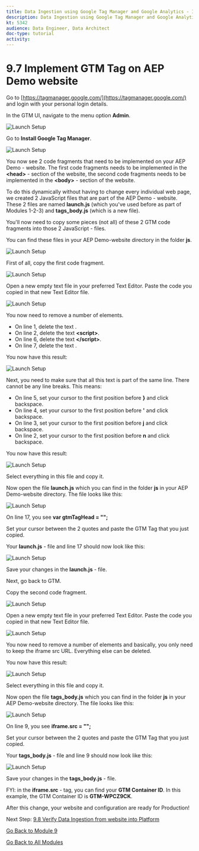 ```yaml
---
title: Data Ingestion using Google Tag Manager and Google Analytics - Implement GTM Tag on SYTYCD website
description: Data Ingestion using Google Tag Manager and Google Analytics - Implement GTM Tag on SYTYCD website
kt: 5342
audience: Data Engineer, Data Architect
doc-type: tutorial
activity: 
---
```


# 9.7 Implement GTM Tag on AEP Demo website

Go to [https://tagmanager.google.com/](https://tagmanager.google.com/) and login with your personal login details.

In the GTM UI, navigate to the menu option **Admin**.

![Launch Setup](./images/gtmadmin.png)

Go to **Install Google Tag Manager**.

![Launch Setup](./images/gtminstall.png)

You now see 2 code fragments that need to be implemented on your AEP Demo - website.
The first code fragments needs to be implemented in the **\<head>** - section of the website, the second code fragments needs to be implemented in the **\<body>** - section of the website.

To do this dynamically without having to change every individual web page, we created 2 JavaScript files that are part of the AEP Demo - website. These 2 files are named **launch.js** (which you've used before as part of Modules 1-2-3) and **tags_body.js** (which is a new file).

You'll now need to copy some pieces (not all) of these 2 GTM code fragments into those 2 JavaScript - files.

You can find these files in your AEP Demo-website directory in the folder **js**.

![Launch Setup](./images/gtmjs.png)

First of all, copy the first code fragment.

![Launch Setup](./images/gtmjs1.png)

Open a new empty text file in your preferred Text Editor. Paste the code you copied in that new Text Editor file.

![Launch Setup](./images/gtmjstxt1.png)

You now need to remove a number of elements.

* On line 1, delete the text **<!-- Google Tag Manager -->**.
* On line 2, delete the text **\<script>**.
* On line 6, delete the text **\</script>**.
* On line 7, delete the text **<!-- End Google Tag Manager -->**.

You now have this result:

![Launch Setup](./images/gtmjstxtedit1.png)

Next, you need to make sure that all this text is part of the same line. There cannot be any line breaks.
This means:

* On line 5, set your cursor to the first position before **}** and click backspace.
* On line 4, set your cursor to the first position before **'** and click backspace.
* On line 3, set your cursor to the first position before **j** and click backspace.
* On line 2, set your cursor to the first position before **n** and click backspace.

You now have this result:

![Launch Setup](./images/gtmjstxtedit2.png)

Select everything in this file and copy it.

Now open the file **launch.js** which you can find in the folder **js** in your AEP Demo-website directory. The file looks like this:

![Launch Setup](./images/gtmjstxteditlaunchjs.png)

On line 17, you see **var gtmTagHead = "";**

Set your cursor between the 2 quotes and paste the GTM Tag that you just copied.

Your **launch.js** - file and line 17 should now look like this:

![Launch Setup](./images/gtmjstxteditlaunchjsok.png)

Save your changes in the **launch.js** - file.

Next, go back to GTM.

Copy the second code fragment.

![Launch Setup](./images/gtmjs2.png)

Open a new empty text file in your preferred Text Editor. Paste the code you copied in that new Text Editor file.

![Launch Setup](./images/gtmjstxtiframe.png)

You now need to remove a number of elements and basically, you only need to keep the iframe src URL. Everything else can be deleted.

You now have this result:

![Launch Setup](./images/gtmjstxtiframeedit1.png)

Select everything in this file and copy it.

Now open the file **tags_body.js** which you can find in the folder **js** in your AEP Demo-website directory. The file looks like this:

![Launch Setup](./images/gtmjstxtedittagsbody.png)

On line 9, you see **iframe.src = "";**

Set your cursor between the 2 quotes and paste the GTM Tag that you just copied.

Your **tags_body.js** - file and line 9 should now look like this:

![Launch Setup](./images/gtmjstxtedittagsbodyok.png)

Save your changes in the **tags_body.js** - file.

FYI: in the **iframe.src** - tag, you can find your **GTM Container ID**. In this example, the GTM Container ID is **GTM-WPCZ9CK**.

After this change, your website and configuration are ready for Production!

Next Step: [9.8 Verify Data Ingestion from website into Platform](./ex8.md)

[Go Back to Module 9](./data-ingestion-using-google-tag-manager-and-google-analytics.md)

[Go Back to All Modules](../../README.md)
